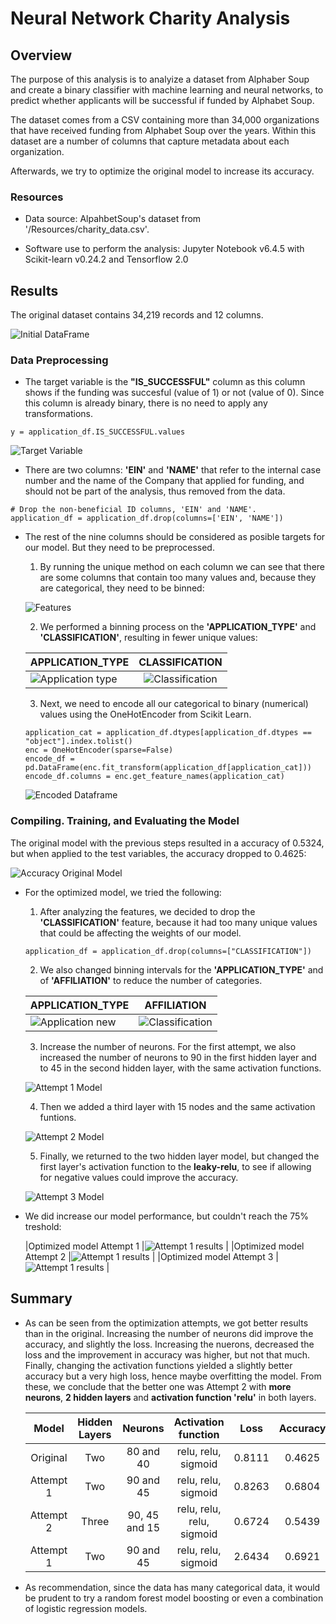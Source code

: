 # Neural Network Charity Analysis

## Overview

The purpose of this analysis is to analyize a dataset from Alphaber Soup and create a binary classifier with machine learning and neural networks, to predict whether applicants will be successful if funded by Alphabet Soup.

The dataset comes from a CSV containing more than 34,000 organizations that have received funding from Alphabet Soup over the years. Within this dataset are a number of columns that capture metadata about each organization.

Afterwards, we try to optimize the original model to increase its accuracy.

### Resources

- Data source: AlpahbetSoup's dataset from '/Resources/charity_data.csv'.

- Software use to perform the analysis: Jupyter Notebook v6.4.5 with Scikit-learn v0.24.2 and Tensorflow 2.0

## Results

The original dataset contains 34,219 records and 12 columns.

![Initial DataFrame](/Resources/datasetOriginal.png)

### Data Preprocessing

- The target variable is the **"IS_SUCCESSFUL"** column as this column shows if the funding was succesful (value of 1) or not (value of 0). Since this column is already binary, there is no need to apply any transformations.

```python:
y = application_df.IS_SUCCESSFUL.values
```

![Target Variable](/Resources/targetVariable.png)

- There are two columns: **'EIN'** and **'NAME'** that refer to the internal case number and the name of the Company that applied for funding, and should not be part of the analysis, thus removed from the data.

```python:
# Drop the non-beneficial ID columns, 'EIN' and 'NAME'.
application_df = application_df.drop(columns=['EIN', 'NAME'])
```

- The rest of the nine columns should be considered as posible targets for our model. But they need to be preprocessed.

    1. By running the unique method on each column we can see that there are some columns that contain too many values and, because they are categorical, they need to be binned:

    ![Features](/Resources/features.png)

    2. We performed a binning process on the **'APPLICATION_TYPE'** and **'CLASSIFICATION'**, resulting in fewer unique values:

    |APPLICATION_TYPE                                      |CLASSIFICATION                                         |
    |:-----------------------------------------------------|:-----------------------------------------------------:|
    |![Application type](/Resources/applicationBinning.png)|![Classification](/Resources/classificationBinning.png)|

    3. Next, we need to encode all our categorical to binary (numerical) values using the OneHotEncoder from Scikit Learn.

    ```python:
    application_cat = application_df.dtypes[application_df.dtypes == "object"].index.tolist()
    enc = OneHotEncoder(sparse=False)
    encode_df = pd.DataFrame(enc.fit_transform(application_df[application_cat]))
    encode_df.columns = enc.get_feature_names(application_cat)
    ```
    ![Encoded Dataframe](/Resources/datasetEncoded.png)



### Compiling. Training, and Evaluating the Model

The original model with the previous steps resulted in a accuracy of 0.5324, but when applied to the test variables, the accuracy dropped to 0.4625:

![Accuracy Original Model](/Resources/accuracyOriginal.png)


- For the optimized model, we tried the following:

    1. After analyzing the features, we decided to drop the **'CLASSIFICATION'** feature, because it had too many unique values that could be affecting the weights of our model.

    ```python:
    application_df = application_df.drop(columns=["CLASSIFICATION"])
    ```

    2. We also changed binning intervals for the **'APPLICATION_TYPE'** and of **'AFFILIATION'** to reduce the number of categories.

    |APPLICATION_TYPE                                 |AFFILIATION                                    |
    |:------------------------------------------------|:---------------------------------------------:|
    |![Application new](/Resources/applicBinning2.png)|![Classification](/Resources/affilBinning2.png)|    


    3. Increase the number of neurons.  For the first attempt, we also increased the number of neurons to 90 in the first hidden layer and to 45 in the second hidden layer, with the same activation functions.

    ![Attempt 1 Model](/Resources/nnSummary.png)


    4. Then we added a third layer with 15 nodes and the same activation funtions.

    ![Attempt 2 Model](/Resources/nn2Summary.png)


    5. Finally, we returned to the two hidden layer model, but changed the first layer's activation function to the **leaky-relu**, to see if allowing for negative values could improve the accuracy.

    ![Attempt 3 Model](/Resources/nn3Summary.png)


- We did increase our model performance, but couldn't reach the 75% treshold:

    |Optimized model Attempt 1 |![Attempt 1 results](/Resources/nnResults.png)  |
    |Optimized model Attempt 2 |![Attempt 1 results](/Resources/nn2Results.png) |
    |Optimized model Attempt 3 |![Attempt 1 results](/Resources/nn3Results.png) |


## Summary

- As can be seen from the optimization attempts, we got better results than in the original. Increasing the number of neurons did improve the accuracy, and slightly the loss. Increasing the nuerons, decreased the loss and the improvement in accuracy was higher, but not that much. Finally, changing the activation functions yielded a slightly better accuracy but a very high loss, hence maybe overfitting the model. From these, we conclude that the better one was Attempt 2 with **more neurons**, **2 hidden layers** and **activation function 'relu'** in both layers.

    |Model    |Hidden Layers|Neurons      |Activation function       |Loss    |Accuracy|
    |:-------:|:-----------:|:-----------:|:------------------------:|:------:|:------:|
    |Original |Two          |80 and 40    |relu, relu, sigmoid       |0.8111  |0.4625  |
    |Attempt 1|Two          |90 and 45    |relu, relu, sigmoid       |0.8263  |0.6804  |
    |Attempt 2|Three        |90, 45 and 15|relu, relu, relu, sigmoid |0.6724  |0.5439  |
    |Attempt 1|Two          |90 and 45    |relu, relu, sigmoid       |2.6434  |0.6921  |

- As recommendation, since the data has many categorical data, it would be prudent to try a random forest model boosting or even a combination of logistic regression models.
